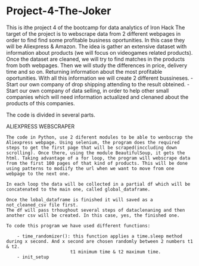 # Project-4-The-Joker
This is ithe project 4 of the bootcamp for data analytics of Iron Hack
The target of the project is to webscrape data from 2 different webpages in order to find find some profitable business oportunities. In this case they will be Aliexpress & Amazon. The idea is gather an extensive dataset with information about products (we will focus on videogames related products).
Once the dataset are cleaned, we will try to find matches in the products from both webpages. Then we will study the differences in price, delivery time and so on. Returning information about the most profitable oportunities.
With all this information we will create 2 different bussineses.
    - Start our own company of drop shipping attending to the result obteined.
    - Start our own company of data selling, in order to help other small companies which will need information actualized and clenaned about the products of this companies. 

The code is divided in several parts.


ALIEXPRESS WEBSCRAPER

    The code in Python, use 2 diferent modules to be able to wenbscrap the Aliexpress webpage. Using selenium, the program does the required steps to get the first page that will be scraped(inccluding down scrolling). Once there, using the module BeautifulSoup, it gets the html. Taking advantage of a for loop, the program will webscrape data from the first 100 pages of that kind of products. This will be done using patterns to modiify the url when we want to move from one webpage to the next one. 

    In each loop the data will be collected in a partial df which will be concatenated to the main one, called global_dataframe. 

    Once the lobal_dataframe is finished it will saved as a not_cleaned_csv file first.
    The df will pass trhoughout several steps of dataclenaning and then another csv will be created. In this case, yes, the finished one.

    To code this program we have used different functions:

        - time_randomizer(): this function applies a time.sleep method during x second. And x second are chosen randomly between 2 numbers t1 & t2.
                            t1 minimum time & t2 maximum time. 
        - init_setup

